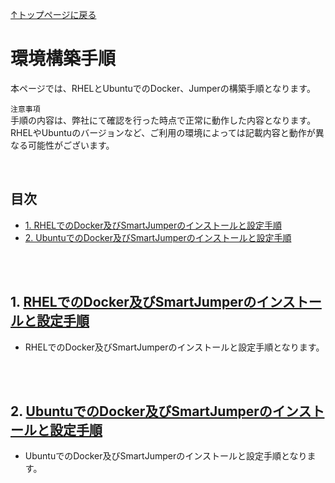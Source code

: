 [↑トップページに戻る](./README.md)
<br>
# 環境構築手順

本ページでは、RHELとUbuntuでのDocker、Jumperの構築手順となります。

`注意事項`  
手順の内容は、弊社にて確認を行った時点で正常に動作した内容となります。
RHELやUbuntuのバージョンなど、ご利用の環境によっては記載内容と動作が異なる可能性がございます。  

<br>

## 目次
- [1. RHELでのDocker及びSmartJumperのインストールと設定手順]()
- [2. UbuntuでのDocker及びSmartJumperのインストールと設定手順]()

<br>
<br>

## 1. [RHELでのDocker及びSmartJumperのインストールと設定手順](./docker_jumper_install_rhel94.md)

* RHELでのDocker及びSmartJumperのインストールと設定手順となります。

<br>
<br>

## 2. [UbuntuでのDocker及びSmartJumperのインストールと設定手順](./docker_jumper_install_ubuntu2404.md)

* UbuntuでのDocker及びSmartJumperのインストールと設定手順となります。
